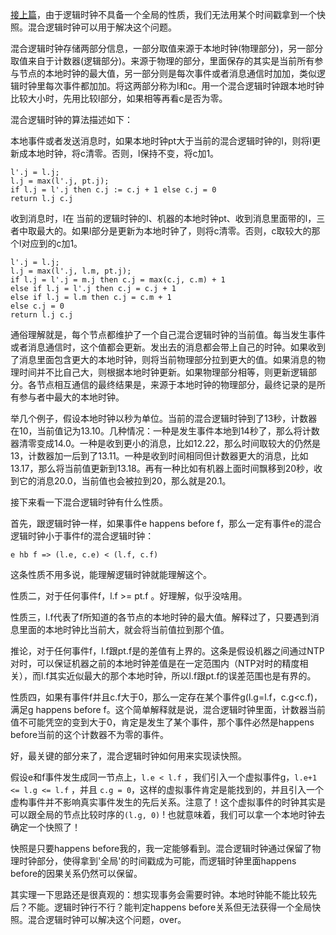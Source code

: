 [接上篇](local-timestamps-transaction.md)，由于逻辑时钟不具备一个全局的性质，我们无法用某个时间戳拿到一个快照。混合逻辑时钟可以用于解决这个问题。

混合逻辑时钟存储两部分信息，一部分取值来源于本地时钟(物理部分)，另一部分取值来自于计数器(逻辑部分)。来源于物理的部分，里面保存的其实是当前所有参与节点的本地时钟的最大值，另一部分则是每次事件或者消息通信时加加，类似逻辑时钟里每次事件都加加。将这两部分称为l和c。用一个混合逻辑时钟跟本地时钟比较大小时，先用比较l部分，如果相等再看c是否为零。

混合逻辑时钟的算法描述如下：

本地事件或者发送消息时，如果本地时钟pt大于当前的混合逻辑时钟的l，则将l更新成本地时钟，将c清零。否则，l保持不变，将c加1。

    l'.j = l.j;
    l.j = max(l'.j, pt.j);
    if l.j = l'.j then c.j := c.j + 1 else c.j = 0
    return l.j c.j

收到消息时，l在 当前的逻辑时钟的l、机器的本地时钟pt、收到消息里面带的l，三者中取最大的。如果l部分是更新为本地时钟了，则将c清零。否则，c取较大的那个l对应到的c加1。

    l'.j = l.j;
    l.j = max(l'.j, l.m, pt.j);
    if l.j = l'.j = m.j then c.j = max(c.j, c.m) + 1
    else if l.j = l'.j then c.j = c.j + 1
    else if l.j = l.m then c.j = c.m + 1
    else c.j = 0
    return l.j c.j

通俗理解就是，每个节点都维护了一个自己混合逻辑时钟的当前值。每当发生事件或者消息通信时，这个值都会更新。发出去的消息都会带上自己的时钟。如果收到了消息里面包含更大的本地时钟，则将当前物理部分拉到更大的值。如果消息的物理时间并不比自己大，则根据本地时钟更新。如果物理部分相等，则更新逻辑部分。各节点相互通信的最终结果是，来源于本地时钟的物理部分，最终记录的是所有参与者中最大的本地时钟。

举几个例子，假设本地时钟以秒为单位。当前的混合逻辑时钟到了13秒，计数器在10，当前值记为13.10。几种情况：一种是发生事件本地到14秒了，那么将计数器清零变成14.0。一种是收到更小的消息，比如12.22，那么时间取较大的仍然是13，计数器加一后到了13.11。一种是收到时间相同但计数器更大的消息，比如13.17，那么将当前值更新到13.18。再有一种比如有机器上面时间飘移到20秒，收到它的消息20.0，当前值也会被拉到20，那么就是20.1。

接下来看一下混合逻辑时钟有什么性质。

首先，跟逻辑时钟一样，如果事件e happens before f，那么一定有事件e的混合逻辑时钟小于事件f的混合逻辑时钟：

    e hb f => (l.e, c.e) < (l.f, c.f)
    
这条性质不用多说，能理解逻辑时钟就能理解这个。

性质二，对于任何事件f，l.f >= pt.f 。好理解，似乎没啥用。

性质三，l.f代表了f所知道的各节点的本地时钟的最大值。解释过了，只要遇到消息里面的本地时钟比当前大，就会将当前值拉到那个值。

推论，对于任何事件f，l.f跟pt.f是的差值有上界的。这条是假设机器之间通过NTP对时，可以保证机器之前的本地时钟差值是在一定范围内（NTP对时的精度相关），而l.f其实近似最大的那个本地时钟，所以l.f跟pt.f的误差范围也是有界的。

性质四，如果有事件f并且c.f大于0，那么一定存在某个事件g(l.g=l.f，c.g<c.f)，满足g happens before f。这个简单解释就是说，混合逻辑时钟里面，计数器当前值不可能凭空的变到大于0，肯定是发生了某个事件，那个事件必然是happens before当前的这个计数器不为零的事件。

好，最关键的部分来了，混合逻辑时钟如何用来实现读快照。

假设e和f事件发生成同一节点上，`l.e < l.f` ，我们引入一个虚拟事件g，`l.e+1 <= l.g <= l.f` ，并且 `c.g = 0`，这样的虚拟事件肯定是能找到的，并且引入一个虚构事件并不影响真实事件发生的先后关系。注意了！这个虚拟事件的时钟其实是可以跟全局的节点比较时序的`(l.g, 0)` ! 也就意味着，我们可以拿一个本地时钟去确定一个快照了！

快照是只要happens before我的，我一定能够看到。混合逻辑时钟通过保留了物理时钟部分，使得拿到'全局'的时间戳成为可能，而逻辑时钟里面happens before的因果关系仍然可以保留。

其实理一下思路还是很真观的：想实现事务会需要时钟。本地时钟能不能比较先后？不能。逻辑时钟行不行？能判定happens before关系但无法获得一个全局快照。混合逻辑时钟可以解决这个问题，over。
